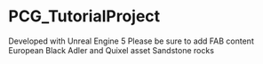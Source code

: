# PCG_TutorialProject

Developed with Unreal Engine 5
Please be sure to add FAB content
European Black Adler
and Quixel asset Sandstone rocks

